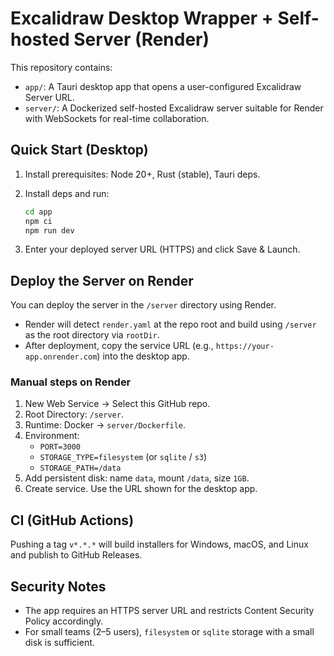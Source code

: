 # Excalidraw Desktop Wrapper + Self-hosted Server (Render)

This repository contains:

- `app/`: A Tauri desktop app that opens a user-configured Excalidraw Server URL.
- `server/`: A Dockerized self-hosted Excalidraw server suitable for Render with WebSockets for real-time collaboration.

## Quick Start (Desktop)

1. Install prerequisites: Node 20+, Rust (stable), Tauri deps.
2. Install deps and run:

   ```bash
   cd app
   npm ci
   npm run dev
   ```

3. Enter your deployed server URL (HTTPS) and click Save & Launch.

## Deploy the Server on Render

You can deploy the server in the `/server` directory using Render.

- Render will detect `render.yaml` at the repo root and build using `/server` as the root directory via `rootDir`.
- After deployment, copy the service URL (e.g., `https://your-app.onrender.com`) into the desktop app.

### Manual steps on Render

1. New Web Service → Select this GitHub repo.
2. Root Directory: `/server`.
3. Runtime: Docker → `server/Dockerfile`.
4. Environment:
   - `PORT=3000`
   - `STORAGE_TYPE=filesystem` (or `sqlite` / `s3`)
   - `STORAGE_PATH=/data`
5. Add persistent disk: name `data`, mount `/data`, size `1GB`.
6. Create service. Use the URL shown for the desktop app.

## CI (GitHub Actions)

Pushing a tag `v*.*.*` will build installers for Windows, macOS, and Linux and publish to GitHub Releases.

## Security Notes

- The app requires an HTTPS server URL and restricts Content Security Policy accordingly.
- For small teams (2–5 users), `filesystem` or `sqlite` storage with a small disk is sufficient.
